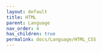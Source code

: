 ```yaml
---
layout: default
title: HTML
parent: Language
nav_order: 4
has_children: true
permalink: docs/Language/HTML_CSS
---
```

